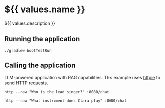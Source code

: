 # ${{ values.name }}

${{ values.description }}

## Running the application

```shell
./gradlew bootTestRun
```

## Calling the application

LLM-powered application with RAG capabilities.
This example uses [httpie](https://httpie.io) to send HTTP requests.

```shell
http --raw "Who is the lead singer?" :8080/chat
```

```shell
http --raw "What instrument does Clara play" :8080/chat
```
